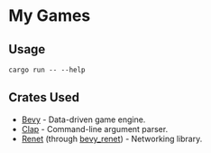 # My Games

## Usage
```shell
cargo run -- --help
```

## Crates Used
- [Bevy](https://github.com/bevyengine/bevy) - Data-driven game engine.
- [Clap](https://github.com/clap-rs/clap) - Command-line argument parser.
- [Renet](https://github.com/lucaspoffo/renet) (through [bevy_renet](https://github.com/lucaspoffo/renet/tree/master/bevy_renet)) - Networking library.